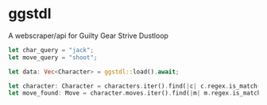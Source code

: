 # ggstdl
A webscraper/api for Guilty Gear Strive Dustloop

```rust
let char_query = "jack";
let move_query = "shoot";

let data: Vec<Character> = ggstdl::load().await;

let character: Character = characters.iter().find(|c| c.regex.is_match(char_query.as_str()))?;
let move_found: Move = character.moves.iter().find(|m| m.regex.is_match(move_query.as_str()))?;
```
